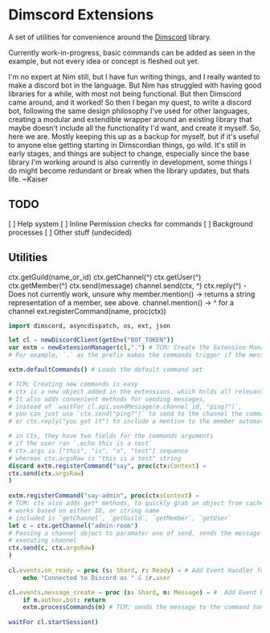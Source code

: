 # Dimscord Extensions
A set of utilities for convenience around the [Dimscord](https://github.com/krisppurg/dimscord/) library.

Currently work-in-progress, basic commands can be added as seen in the example, but not every idea or concept
is fleshed out yet.

I'm no expert at Nim still, but I have fun writing things, and I really wanted to make a discord
bot in the language. But Nim has struggled with having good libraries for a while, with most
not being functional. But then Dimscord came around, and it worked! So then I began my quest,
to write a discord bot, following the same design philosophy I've used for other languages,
creating a modular and extendible wrapper around an existing library that maybe doesn't
include all the functionality I'd want, and create it myself.
So, here we are. Mostly keeping this up as a backup for myself, but if it's useful to 
anyone else getting starting in Dimscordian things, go wild. It's still in early stages,
and things are subject to change, especially since the base library I'm working around
is also currently in development, some things I do might become redundant or break when the
library updates, but thats life. 
~Kaiser

## TODO
 [ ] Help system
 [ ] Inline Permission checks for commands
 [ ] Background processes
 [ ] Other stuff (undecided)
 
## Utilities

ctx.getGuild(name_or_id)
ctx.getChannel(^)
ctx.getUser(^)
ctx.getMember(^)
ctx.send(message)
channel.send(ctx, ^)
ctx.reply(^) - Does not currently work, unsure why
member.mention() -> returns a string representation of a member, see above.
channel.mention() -> ^ for a channel
ext.registerCommand(name, proc(ctx))

```nim
import dimscord, asyncdispatch, os, ext, json

let cl = newDiscordClient(getEnv("BOT_TOKEN"))
var extm = newExtensionManager(cl,".") # TCM: Create the Extension Manager object with whatever prefix
# For example, `.` as the prefix makes the commands trigger if the message starts with `.`

extm.defaultCommands() # Loads the default command set

# TCM; Creating new commands is easy
# ctx is a new object added in the extensions, which holds all relevant info for a command
# It also adds convenient methods for sending messages, 
# instead of `waitFor cl.api.sendMessage(m.channel_id, "ping?")`,
# you can just use `ctx.send("ping?")` to send to the channel the command ran in
# or ctx.reply("you got it") to include a mention to the member automatically

# in Ctx, they have two fields for the commands arguments
# if the user ran `.echo this is a test` 
# ctx.args is ["this", "is", "a", "test"] sequence
# whereas ctx.argsRaw is "this is a test" string
discard extm.registerCommand("say", proc(ctx:Context) =
ctx.send(ctx.argsRaw) 
)
	
extm.registerCommand("say-admin", proc(ctx:Context) =
# TCM: ctx also adds get* methods, to quickly grab an object from cache
# works based on either ID, or string name
# included is `getChannel`, `getGuild`, `getMember`, `getUser`
let c = ctx.getChannel("admin-room")
# Passing a channel object to paramater one of send, sends the message to that channel instead of the
# executing channel
ctx.send(c, ctx.argsRaw) 
)	
		
cl.events.on_ready = proc (s: Shard, r: Ready) = # Add Event Handler for on_ready.
    echo "Connected to Discord as " & $r.user

cl.events.message_create = proc (s: Shard, m: Message) = #  Add Event Handler for message_create.
    if m.author.bot: return
    extm.processCommands(m) # TCM: sends the message to the command handler
	
waitFor cl.startSession()

```

